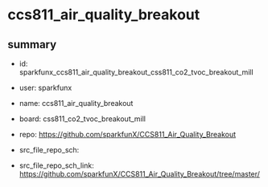 # ccs811_air_quality_breakout
 
## summary 
* id: sparkfunx_ccs811_air_quality_breakout_css811_co2_tvoc_breakout_mill
* user: sparkfunx
* name: ccs811_air_quality_breakout
* board: css811_co2_tvoc_breakout_mill
* repo: https://github.com/sparkfunX/CCS811_Air_Quality_Breakout



* src_file_repo_sch: 
* src_file_repo_sch_link: https://github.com/sparkfunX/CCS811_Air_Quality_Breakout/tree/master/






